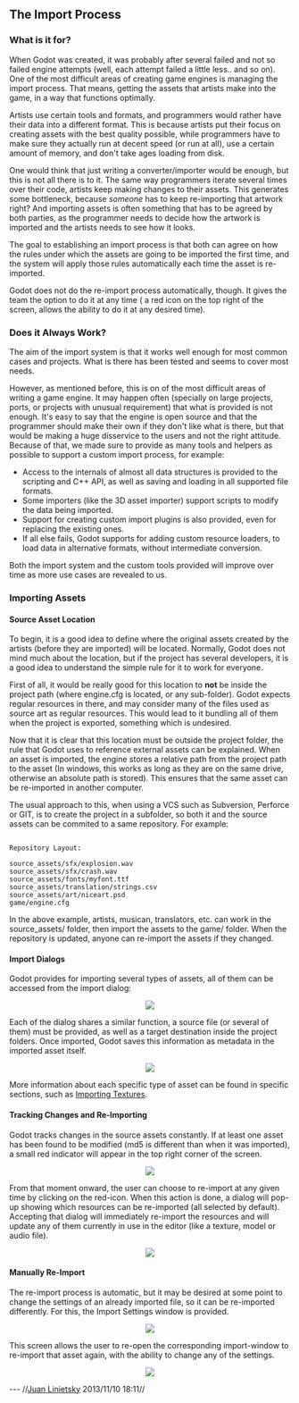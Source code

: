 ## The Import Process

### What is it for?

When Godot was created, it was probably after several failed and not so failed engine attempts (well, each attempt failed a little less.. and so on). One of the most difficult areas of creating game engines is managing the import process. That means, getting the assets that artists make into the game, in a way that functions optimally. 

Artists use certain tools and formats, and programmers would rather have their data into a different format. This is because artists put their focus on creating assets with the best quality possible, while programmers have to make sure they actually run at decent speed (or run at all), use a certain amount of memory, and don't take ages loading from disk.

One would think that just writing a converter/importer would be enough, but this is not all there is to it. The same way programmers iterate several times over their code, artists keep making changes to their assets. This generates some bottleneck, because *someone* has to keep re-importing that artwork right? And importing assets is often something that has to be agreed by both parties, as the programmer needs to decide how the artwork is imported and the artists needs to see how it looks.

The goal to establishing an import process is that both can agree on how the rules under which the assets are going to be imported the first time, and the system will apply those rules automatically each time the asset is re-imported. 

Godot does not do the re-import process automatically, though. It gives the team the option to do it at any time ( a red icon on the top right of the screen, allows the ability to do it at any desired time).

### Does it Always Work?

The aim of the import system is that it works well enough for most common cases and projects. What is there has been tested and seems to cover most needs. 

However, as mentioned before, this is on of the most difficult areas of writing a game engine. It may happen often (specially on large projects, ports, or projects with unusual requirement) that what is provided is not enough. It's easy to say that the engine is open source and that the programmer should make their own if they don't like what is there, but that would be making a huge disservice to the users and not the right attitude. Because of that, we made sure to provide as many tools and helpers as possible to support a custom import process, for example:

*  Access to the internals of almost all data structures is provided to the scripting and C++ API, as well as saving and loading in all supported file formats.
*  Some importers (like the 3D asset importer) support scripts to modify the data being imported.
*  Support for creating custom import plugins is also provided, even for replacing the existing ones.
*  If all else fails, Godot supports for adding custom resource loaders, to load data in alternative formats, without intermediate conversion.

Both the import system and the custom tools provided will improve over time as more use cases are revealed to us.

### Importing Assets

#### Source Asset Location

To begin, it is a good idea to define where the original assets created by the artists (before they are imported) will be located. Normally, Godot does not mind much about the location, but if the project has several developers, it is a good idea to understand the simple rule for it to work for everyone.

First of all, it would be really good for this location to **not** be inside the project path (where engine.cfg is located, or any sub-folder). Godot expects regular resources in there, and may consider many of the files used as source art as regular resources. This would lead to it bundling all of them when the project is exported, something which is undesired.

Now that it is clear that this location must be outside the project folder, the rule that Godot uses to reference external assets can be explained. When an asset is imported, the engine stores a relative path from the project path to the asset (In windows, this works as long as they are on the same drive, otherwise an absolute path is stored). This ensures that the same asset can be re-imported in another computer.

The usual approach to this, when using a VCS such as Subversion, Perforce or GIT, is to create the project in a subfolder, so both it and the source assets can be commited to a same repository. For example:

```

Repository Layout: 

source_assets/sfx/explosion.wav
source_assets/sfx/crash.wav
source_assets/fonts/myfont.ttf
source_assets/translation/strings.csv
source_assets/art/niceart.psd
game/engine.cfg

```

In the above example, artists, musican, translators, etc. can work in the source_assets/ folder, then import the assets to the game/ folder. When the repository is updated, anyone can re-import the assets if they changed.

#### Import Dialogs

Godot provides for importing several types of assets, all of them can be accessed from the import dialog:

<p align="center"><img src="images/import.png"></p>

Each of the dialog shares a similar function, a source file (or several of them) must be provided, as well as a target destination inside the project folders. Once imported, Godot saves this information as metadata in the imported asset itself.

<p align="center"><img src="images/importdialogs.png"></p>

More information about each specific type of asset can be found in specific sections, such as [Importing Textures](import_textures).

#### Tracking Changes and Re-Importing

Godot tracks changes in the source assets constantly. If at least one asset has been found to be modified (md5 is different than when it was imported), a small red indicator will appear in the top right corner of the screen.

<p align="center"><img src="images/changes.png"></p>

From that moment onward, the user can choose to re-import at any given time by clicking on the red-icon. When this action is done, a dialog will pop-up showing which resources can be re-imported (all selected by default).
Accepting that dialog will immediately re-import the resources and will update any of them currently in use in the editor (like a texture, model or audio file).

<p align="center"><img src="images/changed.png"></p>

####  Manually Re-Import

The re-import process is automatic, but it may be desired at some point to change the settings of an already imported file, so it can be re-imported differently. For this, the Import Settings window is provided.

<p align="center"><img src="images/isettings.png"></p>

This screen allows the user to re-open the corresponding import-window to re-import that asset again, with the ability to change any of the settings.

<p align="center"><img src="images/reimported.png"></p>

 --- //[Juan Linietsky](reduzio@gmail.com) 2013/11/10 18:11//

